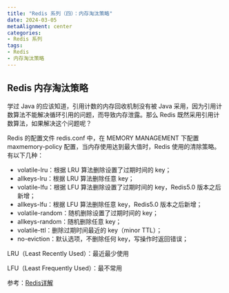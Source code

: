 ```yaml
---
title: "Redis 系列（四）：内存淘汰策略"
date: 2024-03-05
metaAlignment: center
categories:
- Redis 系列
tags:
- Redis
- 内存淘汰策略
---
```


<!--more-->

## Redis 内存淘汰策略

学过 Java 的应该知道，引用计数的内存回收机制没有被 Java 采用，因为引用计数算法不能解决循环引用的问题，而导致内存泄露。那么 Redis 既然采用引用计数算法，如果解决这个问题呢？

Redis 的配置文件 redis.conf 中，在 MEMORY MANAGEMENT 下配置 maxmemory-policy 配置，当内存使用达到最大值时，Redis 使用的清除策略。有以下几种：

* volatile-lru：根据 LRU 算法删除设置了过期时间的 key；
* allkeys-lru：根据 LRU 算法删除任意 key；
* volatile-lfu：根据 LFU 算法删除设置了过期时间的 key，Redis5.0 版本之后新增；
* allkeys-lfu：根据 LFU 算法删除任意 key，Redis5.0 版本之后新增；
* volatile-random：随机删除设置了过期时间的 key；
* allkeys-random：随机删除任意 key；
* volatile-ttl：删除过期时间最近的 key（minor TTL）；
* no-eviction：默认选项，不删除任何 key，写操作时返回错误；

LRU（Least Recently Used）：最近最少使用

LFU（Least Frequently Used）：最不常用

参考：[Redis详解](https://www.cnblogs.com/ysocean/tag/Redis详解/)